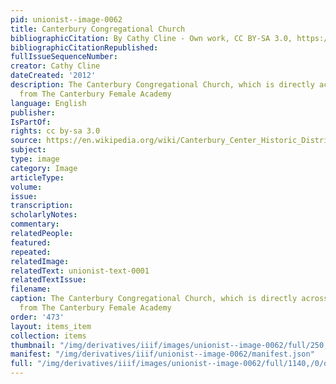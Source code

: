 ```yaml
---
pid: unionist--image-0062
title: Canterbury Congregational Church
bibliographicCitation: By Cathy Cline - Own work, CC BY-SA 3.0, https://commons.wikimedia.org/w/index.php?curid=22577080
bibliographicCitationRepublished: 
fullIssueSequenceNumber: 
creator: Cathy Cline
dateCreated: '2012'
description: The Canterbury Congregational Church, which is directly across the street
  from The Canterbury Female Academy
language: English
publisher: 
IsPartOf: 
rights: cc by-sa 3.0
source: https://en.wikipedia.org/wiki/Canterbury_Center_Historic_District#/media/File:Canterbury_Congregational_Church.JPG
subject: 
type: image
category: Image
articleType: 
volume: 
issue: 
transcription: 
scholarlyNotes: 
commentary: 
relatedPeople: 
featured: 
repeated: 
relatedImage: 
relatedText: unionist-text-0001
relatedTextIssue: 
filename: 
caption: The Canterbury Congregational Church, which is directly across the street
  from The Canterbury Female Academy
order: '473'
layout: items_item
collection: items
thumbnail: "/img/derivatives/iiif/images/unionist--image-0062/full/250,/0/default.jpg"
manifest: "/img/derivatives/iiif/unionist--image-0062/manifest.json"
full: "/img/derivatives/iiif/images/unionist--image-0062/full/1140,/0/default.jpg"
---
```

